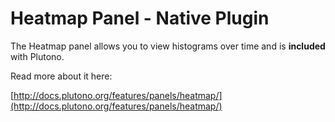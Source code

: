 # Heatmap Panel -  Native Plugin

The Heatmap panel allows you to view histograms over time and is **included** with Plutono.

Read more about it here:

[http://docs.plutono.org/features/panels/heatmap/](http://docs.plutono.org/features/panels/heatmap/)
